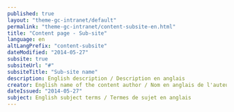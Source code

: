 ```yaml
---
published: true
layout: "theme-gc-intranet/default"
permalink: "theme-gc-intranet/content-subsite-en.html"
title: "Content page - Sub-site"
language: en
altLangPrefix: "content-subsite"
dateModified: "2014-05-27"
subsite: true
subsiteUrl: "#"
subsiteTitle: "Sub-site name"
description: English description / Description en anglais
creator: English name of the content author / Nom en anglais de l'auteur du contenu
dateIssued: "2014-05-27"
subject: English subject terms / Termes de sujet en anglais
---
```


